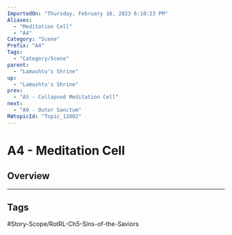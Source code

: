 ```yaml
---
ImportedOn: "Thursday, February 16, 2023 6:10:23 PM"
Aliases:
  - "Meditation Cell"
  - "A4"
Category: "Scene"
Prefix: "A4"
Tags:
  - "Category/Scene"
parent:
  - "Lamashtu's Shrine"
up:
  - "Lamashtu's Shrine"
prev:
  - "A5 - Collapsed Meditation Cell"
next:
  - "A9 - Outer Sanctum"
RWtopicId: "Topic_12002"
---
```

# A4 - Meditation Cell
## Overview

---
## Tags
#Story-Scope/RotRL-Ch5-Sins-of-the-Saviors

